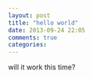 ```yaml
---
layout: post
title: "hello world"
date: 2013-09-24 22:05
comments: true
categories: 
---
```

will it work this time?